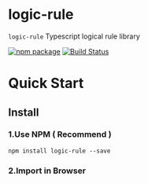 # logic-rule
`logic-rule` Typescript logical rule library

[![npm package](https://img.shields.io/npm/v/logic-rule.svg?style=flat-square)](https://www.npmjs.org/package/logic-rule) [![Build Status](https://travis-ci.org/HaifengDu/logic-rule.svg?branch=master)](https://travis-ci.org/HaifengDu/logic-rule)

# Quick Start

## Install

### 1.Use NPM ( Recommend )

``
npm install logic-rule --save
``

### 2.Import in Browser


``` html

```

